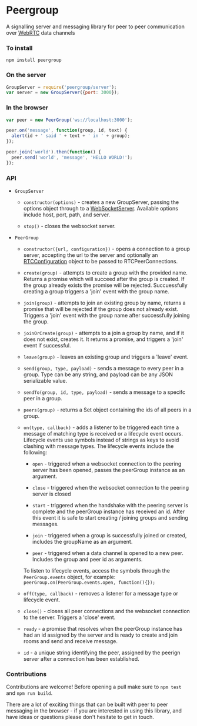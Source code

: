 # Peergroup
A signalling server and messaging library for peer to peer communication over
[WebRTC](http://www.w3.org/TR/webrtc/) data channels


### To install
`npm install peergroup`


### On the server

```javascript
GroupServer = require('peergroup/server');
var server = new GroupServer({port: 3000});
```


### In the browser

```javascript
var peer = new PeerGroup('ws://localhost:3000');

peer.on('message', function(group, id, text) {
  alert(id + ' said ' + text + ' in ' + group);
});

peer.join('world').then(function() {
  peer.send('world', 'message', 'HELLO WORLD!');
});
```


### API

* `GroupServer`

  * `constructor(options)` - creates a new GroupServer, passing the options
  object through to a [WebSocketServer](//github.com/websockets/ws).  Available
  options include host, port, path, and server.

  * `stop()` - closes the websocket server.


* `PeerGroup`

  * `constructor({url, configuration})` - opens a connection to a group server,
    accepting the url to the server and optionally an
    [RTCConfiguration](http://www.w3.org/TR/webrtc/#idl-def-RTCPeerConnection)
    object to be passed to RTCPeerConnections.

  * `create(group)` - attempts to create a group with the provided name.
    Returns a promise which will succeed after the group is created.  If the
    group already exists the promise will be rejected.  Succuessfully creating
    a group triggers a 'join' event with the group name.

  * `join(group)` - attempts to join an existing group by name, returns a
    promise that will be rejected if the group does not already exist.  Triggers
    a 'join' event with the group name after successfully joining the group.

  * `joinOrCreate(group)` - attempts to a join a group by name, and if it
    does not exist, creates it.  It returns a promise, and triggers a 'join'
    event if successful.

  * `leave(group)` - leaves an existing group and triggers a 'leave' event.

  * `send(group, type, payload)` - sends a message to every peer in a group.
    Type can be any string, and payload can be any JSON serializable value.

  * `sendTo(group, id, type, payload)` - sends a message to a specifc peer in a
    group.

  * `peers(group)` - returns a Set object containing the ids of all peers in a
    group.

  * `on(type, callback)` - adds a listener to be triggered each time a message
    of matching type is received or a lifecycle event occurs.  Lifecycle events
    use symbols instead of strings as keys to avoid clashing with message types.
    The lifecycle events include the following:

      * `open` - triggered when a websocket connection to the peering server has
        been opened, passes the peerGroup instance as an argument.

      * `close` - triggered when the websocket connection to the peering server
        is closed

      * `start` - triggered when the handshake with the peering server is
        complete and the peerGroup instance has received an id.  After this
        event it is safe to start creating / joining groups and sending
        messages.

      * `join` - triggered when a group is successfully joined or created,
        includes the groupName as an argument.

      * `peer` - triggered when a data channel is opened to a new peer.
        Includes the group and peer id as arguments.


    To listen to lifecycle events, access the symbols through the
    `PeerGroup.events` object, for example:
    `peerGroup.on(PeerGroup.events.open, function(){});`

  * `off(type, callback)` - removes a listener for a message type or lifecycle
    event.

  * `close()` - closes all peer connections and the websocket connection to the
  server.  Triggers a 'close' event.

  * `ready` - a promise that resolves when the peerGroup instance has had an id
    assigned by the server and is ready to create and join rooms and send and
    receive message.

  * `id` - a unique string identifying the peer, assigned by the peerign server
    after a connection has been established.


### Contributions

Contributions are welcome!  Before opening a pull make sure to `npm test` and
`npm run build`.

There are a lot of exciting things that can be built with peer to peer messaging
in the browser - if you are interested in using this library, and have ideas
or questions please don't hesitate to get in touch.
